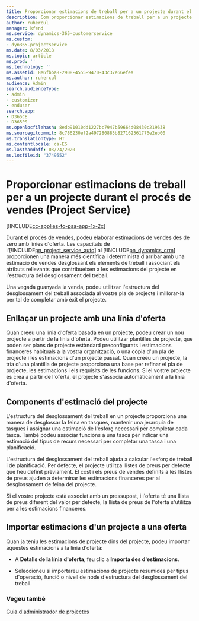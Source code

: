 ```yaml
---
title: Proporcionar estimacions de treball per a un projecte durant el procés de vendes
description: Com proporcionar estimacions de treball per a un projecte durant el procés de vendes al Project Service
author: ruhercul
manager: kfend
ms.service: dynamics-365-customerservice
ms.custom:
- dyn365-projectservice
ms.date: 8/03/2018
ms.topic: article
ms.prod: ''
ms.technology: ''
ms.assetid: 8e6fbba8-2908-4555-9470-43c37e66efea
ms.author: ruhercul
audience: Admin
search.audienceType:
- admin
- customizer
- enduser
search.app:
- D365CE
- D365PS
ms.openlocfilehash: 8edb91010dd1227bc7947b59664d08430c219638
ms.sourcegitcommit: 8c786230ef2a497280885b827162561776e2eb00
ms.translationtype: HT
ms.contentlocale: ca-ES
ms.lasthandoff: 03/24/2020
ms.locfileid: "3749552"
---
```

# <a name="provide-work-estimates-for-a-project-during-the-sales-process-project-service"></a>Proporcionar estimacions de treball per a un projecte durant el procés de vendes (Project Service)

[!INCLUDE[cc-applies-to-psa-app-1x-2x](../includes/cc-applies-to-psa-app-1x-2x.md)]

Durant el procés de vendes, podeu elaborar estimacions de vendes des de zero amb línies d'oferta. Les capacitats de l'[!INCLUDE[pn_project_service_auto](../includes/pn-project-service-auto.md)] al [!INCLUDE[pn_dynamics_crm](../includes/pn-dynamics-crm.md)] proporcionen una manera més científica i determinista d'arribar amb una estimació de vendes desglossant els elements de treball i associant els atributs rellevants que contribueixen a les estimacions del projecte en l'estructura del desglossament del treball.  
  
 Una vegada guanyada la venda, podeu utilitzar l'estructura del desglossament del treball associada al vostre pla de projecte i millorar-la per tal de completar amb èxit el projecte.  
  
## <a name="link-a-project-to-a-quote-line"></a>Enllaçar un projecte amb una línia d'oferta  
 Quan creeu una línia d'oferta basada en un projecte, podeu crear un nou projecte a partir de la línia d'oferta. Podeu utilitzar plantilles de projecte, que poden ser plans de projecte estàndard preconfigurats i estimacions financeres habituals a la vostra organització, o una còpia d'un pla de projecte i les estimacions d'un projecte passat. Quan creeu un projecte, la tria d'una plantilla de projecte proporciona una base per refinar el pla de projecte, les estimacions i els requisits de les funcions. Si el vostre projecte es crea a partir de l'oferta, el projecte s'associa automàticament a la línia d'oferta.  
  
## <a name="project-estimate-components"></a>Components d'estimació del projecte  
 L'estructura del desglossament del treball en un projecte proporciona una manera de desglossar la feina en tasques, mantenir una jerarquia de tasques i assignar una estimació de l'esforç necessari per completar cada tasca. També podeu associar funcions a una tasca per indicar una estimació del tipus de recurs necessari per completar una tasca i una planificació.  
  
 L'estructura del desglossament del treball ajuda a calcular l'esforç de treball i de planificació. Per defecte, el projecte utilitza llistes de preus per defecte que heu definit prèviament. El cost i els preus de vendes definits a les llistes de preus ajuden a determinar les estimacions financeres per al desglossament de feina del projecte.  
  
 Si el vostre projecte està associat amb un pressupost, i l'oferta té una llista de preus diferent del valor per defecte, la llista de preus de l'oferta s'utilitza per a les estimacions financeres.  
  
## <a name="import-estimates-from-a-project-into-a-quote"></a>Importar estimacions d'un projecte a una oferta  
 Quan ja teniu les estimacions de projecte dins del projecte, podeu importar aquestes estimacions a la línia d'oferta:  
  
-   A **Detalls de la línia d'oferta**, feu clic a **Importa des d'estimacions**. 

-   Seleccioneu si importareu estimacions de projecte resumides per tipus d'operació, funció o nivell de node d'estructura del desglossament del treball.  
  
### <a name="see-also"></a>Vegeu també  
 [Guia d'administrador de projectes](../project-service/project-manager-guide.md)
